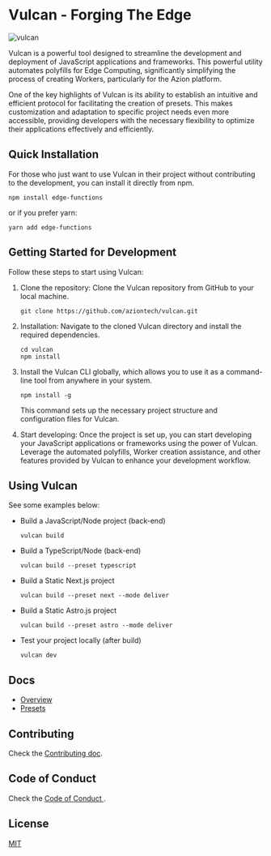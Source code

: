 # Vulcan - Forging The Edge

![vulcan](https://github.com/aziontech/vulcan/assets/12740219/a5043e6f-11cb-4498-a300-5bdb617a9989)

Vulcan is a powerful tool designed to streamline the development and deployment of JavaScript applications and frameworks. This powerful utility automates polyfills for Edge Computing, significantly simplifying the process of creating Workers, particularly for the Azion platform.

One of the key highlights of Vulcan is its ability to establish an intuitive and efficient protocol for facilitating the creation of presets. This makes customization and adaptation to specific project needs even more accessible, providing developers with the necessary flexibility to optimize their applications effectively and efficiently.

## Quick Installation

For those who just want to use Vulcan in their project without contributing to the development, you can install it directly from npm.

```shell
npm install edge-functions
```

or if you prefer yarn:

```shell
yarn add edge-functions
```

## Getting Started for Development

Follow these steps to start using Vulcan:

1. Clone the repository: Clone the Vulcan repository from GitHub to your local machine.

   ```shell
   git clone https://github.com/aziontech/vulcan.git
   ```

2. Installation: Navigate to the cloned Vulcan directory and install the required dependencies.

   ```shell
   cd vulcan
   npm install
   ```

3. Install the Vulcan CLI globally, which allows you to use it as a command-line tool from anywhere in your system.

   ```shell
   npm install -g
   ```

   This command sets up the necessary project structure and configuration files for Vulcan.

4. Start developing: Once the project is set up, you can start developing your JavaScript applications or frameworks using the power of Vulcan. Leverage the automated polyfills, Worker creation assistance, and other features provided by Vulcan to enhance your development workflow.

## Using Vulcan

See some examples below:

- Build a JavaScript/Node project (back-end)

  ```shell
  vulcan build
  ```

- Build a TypeScript/Node (back-end)

  ```shell
  vulcan build --preset typescript
  ```

- Build a Static Next.js project

  ```shell
  vulcan build --preset next --mode deliver
  ```

- Build a Static Astro.js project

  ```shell
  vulcan build --preset astro --mode deliver
  ```

- Test your project locally (after build)

  ```shell
  vulcan dev
  ```

## Docs

- [Overview](docs/overview.md)
- [Presets](docs/presets.md)

## Contributing

Check the [Contributing doc](CONTRIBUTING.md).

## Code of Conduct

Check the [Code of Conduct ](CODE_OF_CONDUCT.md).

## License

[MIT](LICENSE.md)

